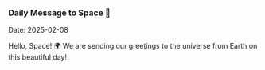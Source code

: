 ### Daily Message to Space 🌌
Date: 2025-02-08

Hello, Space! 🌍 We are sending our greetings to the universe from Earth on this beautiful day!
